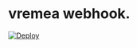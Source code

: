 # vremea webhook.


<a href="https://heroku.com/deploy?template=https://github.com/rexlogic/vremea">
  <img src="https://www.herokucdn.com/deploy/button.svg" alt="Deploy">
</a>



